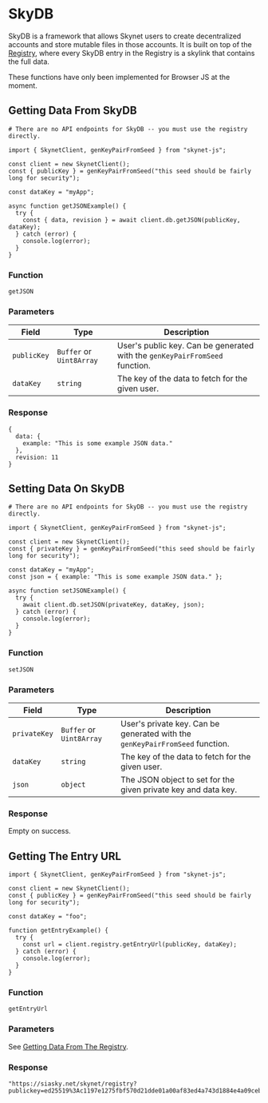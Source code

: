 # SkyDB

SkyDB is a framework that allows Skynet users to create decentralized accounts
and store mutable files in those accounts. It is built on top of the [Registry](#registry), where every SkyDB entry in the Registry is a skylink that contains the full data.

<aside class="warning">
These functions have only been implemented for Browser JS at the moment.
</aside>

## Getting Data From SkyDB

```shell--curl
# There are no API endpoints for SkyDB -- you must use the registry directly.
```

```javascript--browser
import { SkynetClient, genKeyPairFromSeed } from "skynet-js";

const client = new SkynetClient();
const { publicKey } = genKeyPairFromSeed("this seed should be fairly long for security");

const dataKey = "myApp";

async function getJSONExample() {
  try {
    const { data, revision } = await client.db.getJSON(publicKey, dataKey);
  } catch (error) {
    console.log(error);
  }
}
```

### Function

`getJSON`

### Parameters

Field | Type | Description
----- | ---- | -----------
`publicKey` | `Buffer` or `Uint8Array` | User's public key. Can be generated with the `genKeyPairFromSeed` function.
`dataKey` | `string` | The key of the data to fetch for the given user.

### Response

```javascript-browser
{
  data: {
    example: "This is some example JSON data."
  },
  revision: 11
}
```

## Setting Data On SkyDB

```shell--curl
# There are no API endpoints for SkyDB -- you must use the registry directly.
```

```javascript--browser
import { SkynetClient, genKeyPairFromSeed } from "skynet-js";

const client = new SkynetClient();
const { privateKey } = genKeyPairFromSeed("this seed should be fairly long for security");

const dataKey = "myApp";
const json = { example: "This is some example JSON data." };

async function setJSONExample() {
  try {
    await client.db.setJSON(privateKey, dataKey, json);
  } catch (error) {
    console.log(error);
  }
}
```

### Function

`setJSON`

### Parameters

Field | Type | Description
----- | ---- | -----------
`privateKey` | `Buffer` or `Uint8Array` | User's private key. Can be generated with the `genKeyPairFromSeed` function.
`dataKey` | `string` | The key of the data to fetch for the given user.
`json` | `object` | The JSON object to set for the given private key and data key.

### Response

Empty on success.

## Getting The Entry URL

```javascript--browser
import { SkynetClient, genKeyPairFromSeed } from "skynet-js";

const client = new SkynetClient();
const { publicKey } = genKeyPairFromSeed("this seed should be fairly long for security");

const dataKey = "foo";

function getEntryExample() {
  try {
    const url = client.registry.getEntryUrl(publicKey, dataKey);
  } catch (error) {
    console.log(error);
  }
}
```

### Function

`getEntryUrl`

### Parameters

See [Getting Data From The Registry](#getting-data-from-the-registry).

### Response

```javascript-browser
"https://siasky.net/skynet/registry?publickey=ed25519%3Ac1197e1275fbf570d21dde01a00af83ed4a743d1884e4a09cebce0dd21ae254c&datakey=7c96a0537ab2aaac9cfe0eca217732f4e10791625b4ab4c17e4d91c8078713b9"
```
